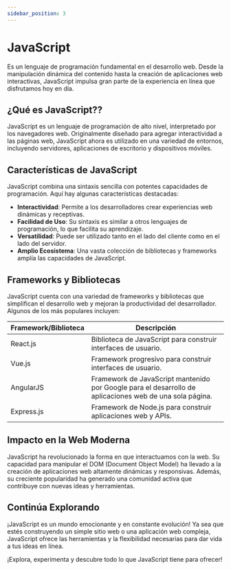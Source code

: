 ```yaml
---
sidebar_position: 3
---
```


# JavaScript

Es un lenguaje de programación fundamental en el desarrollo web. Desde la manipulación dinámica del contenido hasta la creación de aplicaciones web interactivas, JavaScript impulsa gran parte de la experiencia en línea que disfrutamos hoy en día.

## ¿Qué es JavaScript?? 

JavaScript es un lenguaje de programación de alto nivel, interpretado por los navegadores web. Originalmente diseñado para agregar interactividad a las páginas web, JavaScript ahora es utilizado en una variedad de entornos, incluyendo servidores, aplicaciones de escritorio y dispositivos móviles.

## Características de JavaScript

JavaScript combina una sintaxis sencilla con potentes capacidades de programación. Aquí hay algunas características destacadas:

- **Interactividad**: Permite a los desarrolladores crear experiencias web dinámicas y receptivas.
- **Facilidad de Uso**: Su sintaxis es similar a otros lenguajes de programación, lo que facilita su aprendizaje.
- **Versatilidad**: Puede ser utilizado tanto en el lado del cliente como en el lado del servidor.
- **Amplio Ecosistema**: Una vasta colección de bibliotecas y frameworks amplía las capacidades de JavaScript.

## Frameworks y Bibliotecas

JavaScript cuenta con una variedad de frameworks y bibliotecas que simplifican el desarrollo web y mejoran la productividad del desarrollador. Algunos de los más populares incluyen:

| Framework/Biblioteca | Descripción                                                                                             |
|----------------------|---------------------------------------------------------------------------------------------------------|
| React.js             | Biblioteca de JavaScript para construir interfaces de usuario.                                          |
| Vue.js               | Framework progresivo para construir interfaces de usuario.                                                |
| AngularJS            | Framework de JavaScript mantenido por Google para el desarrollo de aplicaciones web de una sola página. |
| Express.js           | Framework de Node.js para construir aplicaciones web y APIs.                                              |

## Impacto en la Web Moderna

JavaScript ha revolucionado la forma en que interactuamos con la web. Su capacidad para manipular el DOM (Document Object Model) ha llevado a la creación de aplicaciones web altamente dinámicas y responsivas. Además, su creciente popularidad ha generado una comunidad activa que contribuye con nuevas ideas y herramientas.

## Continúa Explorando

¡JavaScript es un mundo emocionante y en constante evolución! Ya sea que estés construyendo un simple sitio web o una aplicación web compleja, JavaScript ofrece las herramientas y la flexibilidad necesarias para dar vida a tus ideas en línea.

¡Explora, experimenta y descubre todo lo que JavaScript tiene para ofrecer!

